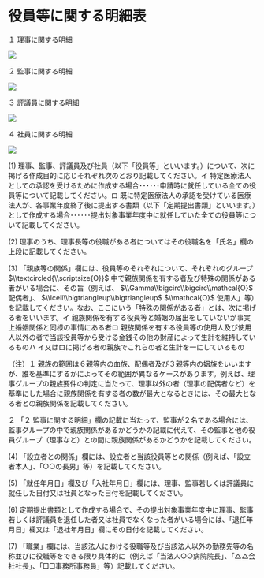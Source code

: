 # 役員等に関する明細表

１ 理事に関する明細

![](https://www.nta.go.jp/tmp/91a3e699-60f5-4de4-b64e-03feff7d3ba9/images/3997c80544eea38bc9fc4e02cb409d02b2d2276b11233a738ed9392fda4279fe.jpg)

２ 監事に関する明細

![](https://www.nta.go.jp/tmp/91a3e699-60f5-4de4-b64e-03feff7d3ba9/images/9987e209cf2350fd36e9930cc5bb4f4a2dabe07ecd39496e105efb693019f1fd.jpg)

３ 評議員に関する明細

![](https://www.nta.go.jp/tmp/91a3e699-60f5-4de4-b64e-03feff7d3ba9/images/3d1149171045e0e56756c5633c7d81824a373be8db5bca5446f19242430479f0.jpg)

４ 社員に関する明細

![](https://www.nta.go.jp/tmp/91a3e699-60f5-4de4-b64e-03feff7d3ba9/images/c816e4ccf2b34316162ab3772523119961e4118f48e0f7330d4f0cd7fcebbe94.jpg)

(1) 理事、監事、評議員及び社員（以下「役員等」といいます。）について、次に掲げる作成目的に応じそれぞれ次のとおり記載してください。イ 特定医療法人としての承認を受けるために作成する場合･･････申請時に就任している全ての役員等について記載してください。ロ 既に特定医療法人の承認を受けている医療法人が、各事業年度終了後に提出する書類（以下「定期提出書類」といいます。）として作成する場合･･････提出対象事業年度中に就任していた全ての役員等について記載してください。

(2) 理事のうち、理事長等の役職がある者についてはその役職名を「氏名」欄の上段に記載してください。

(3) 「親族等の関係」欄には、役員等のそれぞれについて、それぞれのグループ $\\textcircled{\\scriptsize{O}}$ 中で親族関係を有する者及び特殊の関係がある者がいる場合に、その旨（例えば、 $\\Gamma\\bigcirc\\bigcirc\\mathcal{O}$ 配偶者」、 $\\lceil\\bigtriangleup\\bigtriangleup$ $\\mathcal{O}$ 使用人」等）を記載してください。なお、ここにいう「特殊の関係がある者」とは、次に掲げる者をいいます。イ 親族関係を有する役員等と婚姻の届出をしていないが事実上婚姻関係と同様の事情にある者ロ 親族関係を有する役員等の使用人及び使用人以外の者で当該役員等から受ける金銭その他の財産によって生計を維持しているものハ イ又はロに掲げる者の親族でこれらの者と生計を一にしているもの

（注）１ 親族の範囲は６親等内の血族、配偶者及び３親等内の姻族をいいますが、誰を基準にするかによってその範囲が異なるケースがあります。例えば、理事グループの親族要件の判定に当たって、理事以外の者（理事の配偶者など）を基準にした場合に親族関係を有する者の数が最大となるときには、その最大となる者との親族関係を記載してください。

２ 「２ 監事に関する明細」欄の記載に当たって、監事が２名である場合には、監事グループの中で親族関係があるかどうかの記載に代えて、その監事と他の役員グループ（理事など）との間に親族関係があるかどうかを記載してください。

(4) 「設立者との関係」欄には、設立者と当該役員等との関係（例えば、「設立者本人」、「○○の長男」等）を記載してください。

(5) 「就任年月日」欄及び「入社年月日」欄には、理事、監事若しくは評議員に就任した日付又は社員となった日付を記載してください。

(6) 定期提出書類として作成する場合で、その提出対象事業年度中に理事、監事若しくは評議員を退任した者又は社員でなくなった者がいる場合には、「退任年月日」欄又は「退社年月日」欄にその日付を記載してください。

(7) 「職業」欄には、当該法人における役職等及び当該法人以外の勤務先等の名称並びに役職等をできる限り具体的に（例えば「当法人○○病院院長」、「△△会社社長」、「□□事務所事務員」等）記載してください。